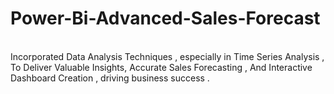 # Power-Bi-Advanced-Sales-Forecast
<br>
Incorporated Data Analysis Techniques , especially in Time Series Analysis , To Deliver Valuable Insights, Accurate Sales Forecasting , And Interactive Dashboard Creation , driving business success .
